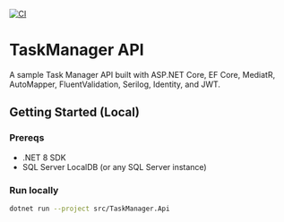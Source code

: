 [![CI](https://github.com/<owner>/<repo>/actions/workflows/ci.yml/badge.svg)](https://github.com/<owner>/<repo>/actions/workflows/ci.yml)


# TaskManager API

A sample Task Manager API built with ASP.NET Core, EF Core, MediatR, AutoMapper, FluentValidation, Serilog, Identity, and JWT.

## Getting Started (Local)

### Prereqs
- .NET 8 SDK
- SQL Server LocalDB (or any SQL Server instance)

### Run locally
```bash
dotnet run --project src/TaskManager.Api
